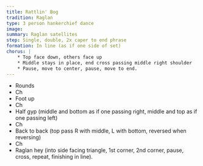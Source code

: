 ```yaml
---
title: Rattlin' Bog
tradition: Raglan
type: 3 person hankerchief dance
image: 
summary: Raglan satellites
step: Single, double, 2x caper to end phrase
formation: In line (as if one side of set)
chorus: | 
    * Top face down, others face up
    * Middle stays in place, end cross passing middle right shoulder
    * Pause, move to center, pause, move to end.
---
```

* Rounds
* Ch
* Foot up
* Ch
* Half gyp (middle and bottom as if one passing right, middle and top as if one passing left)
* Ch
* Back to back (top pass R with middle, L with bottom, reversed when reversing)
* Ch
* Raglan hey (into side facing triangle, 1st corner, 2nd corner, pause, cross, repeat, finishing in line).